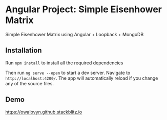 # Angular Project: Simple Eisenhower Matrix

Simple Eisenhower Matrix using Angular + Loopback + MongoDB


## Installation

Run `npm install` to install all the required dependencies

Then run `ng serve --open` to start a dev server.
Navigate to `http://localhost:4200/`. The app will automatically reload if you change any of the source files.

## Demo

https://owaibvyn.github.stackblitz.io
